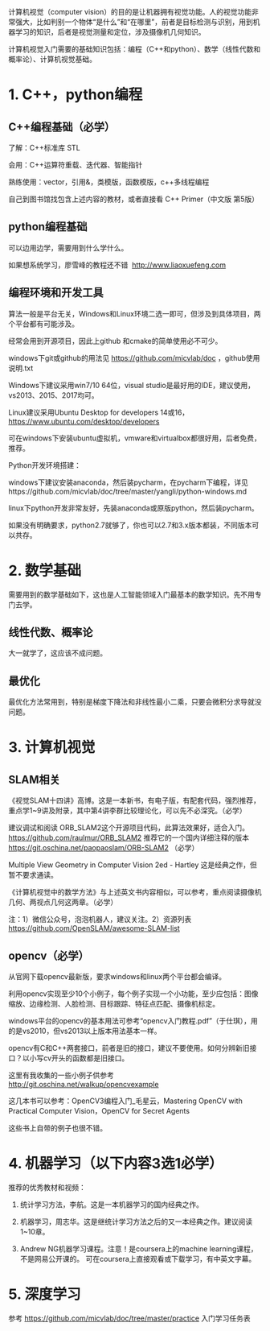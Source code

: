 
计算机视觉（computer vision）的目的是让机器拥有视觉功能。人的视觉功能非常强大，比如判别一个物体“是什么”和“在哪里”，前者是目标检测与识别，用到机器学习的知识，后者是视觉测量和定位，涉及摄像机几何知识。

计算机视觉入门需要的基础知识包括：编程（C++和python）、数学（线性代数和概率论）、计算机视觉基础。

# 1. C++，python编程

## C++编程基础（必学）

了解：C++标准库 STL

会用：C++运算符重载、迭代器、智能指针

熟练使用：vector，引用&，类模版，函数模版，c++多线程编程

自己到图书馆找包含上述内容的教材，或者直接看 C++ Primer（中文版 第5版）

## python编程基础

可以边用边学，需要用到什么学什么。

如果想系统学习，廖雪峰的教程还不错  http://www.liaoxuefeng.com 

## 编程环境和开发工具

算法一般是平台无关，Windows和Linux环境二选一即可，但涉及到具体项目，两个平台都有可能涉及。

经常会用到开源项目，因此上github 和cmake的简单使用必不可少。

windows下git或github的用法见 https://github.com/micvlab/doc ，github使用说明.txt

Windows下建议采用win7/10 64位，visual studio是最好用的IDE，建议使用，vs2013、2015、2017均可。

Linux建议采用Ubuntu Desktop for developers 14或16，https://www.ubuntu.com/desktop/developers

可在windows下安装ubuntu虚拟机，vmware和virtualbox都很好用，后者免费，推荐。

Python开发环境搭建：

windows下建议安装anaconda，然后装pycharm，在pycharm下编程，详见https://github.com/micvlab/doc/tree/master/yangli/python-windows.md  

linux下python开发非常友好，先装anaconda或原版python，然后装pycharm。

如果没有明确要求，python2.7就够了，你也可以2.7和3.x版本都装，不同版本可以共存。

# 2. 数学基础

需要用到的数学基础如下，这也是人工智能领域入门最基本的数学知识。先不用专门去学。

## 线性代数、概率论

大一就学了，这应该不成问题。

## 最优化

最优化方法常用到，特别是梯度下降法和非线性最小二乘，只要会微积分求导就没问题。

# 3. 计算机视觉

## SLAM相关

《视觉SLAM十四讲》高博。这是一本新书，有电子版，有配套代码，强烈推荐，重点学1~9讲及附录，其中第4讲李群比较理论化，可以先不必深究。（必学）

建议调试和阅读 ORB_SLAM2这个开源项目代码，此算法效果好，适合入门。https://github.com/raulmur/ORB_SLAM2 
推荐它的一个国内详细注释的版本 https://git.oschina.net/paopaoslam/ORB-SLAM2  （必学）

Multiple View Geometry in Computer Vision 2ed - Hartley 这是经典之作，但暂不要求通读。

《计算机视觉中的数学方法》与上述英文书内容相似，可以参考，重点阅读摄像机几何、两视点几何这两章。（必学）

注：1）微信公众号，泡泡机器人，建议关注。2）资源列表 https://github.com/OpenSLAM/awesome-SLAM-list 

## opencv（必学）

从官网下载opencv最新版，要求windows和linux两个平台都会编译。

利用opencv实现至少10个小例子，每个例子实现一个小功能，至少应包括：图像缩放、边缘检测、人脸检测、目标跟踪、特征点匹配、摄像机标定。

windows平台的opencv的基本用法可参考“opencv入门教程.pdf”（于仕琪），用的是vs2010，但vs2013以上版本用法基本一样。

opencv有C和C++两套接口，前者是旧的接口，建议不要使用。如何分辨新旧接口？以小写cv开头的函数都是旧接口。

这里有我收集的一些小例子供参考 http://git.oschina.net/walkup/opencvexample

这几本书可以参考：OpenCV3编程入门_毛星云，Mastering OpenCV with Practical Computer Vision，OpenCV for Secret Agents

这些书上自带的例子也很不错。

# 4. 机器学习（以下内容3选1必学）

推荐的优秀教材和视频：

1. 统计学习方法，李航。这是一本机器学习的国内经典之作。

2. 机器学习，周志华。这是继统计学习方法之后的又一本经典之作。建议阅读1~10章。

3. Andrew NG机器学习课程。注意！是coursera上的machine learning课程，不是网易公开课的。 可在coursera上直接观看或下载学习，有中英文字幕。


# 5. 深度学习

参考 https://github.com/micvlab/doc/tree/master/practice  入门学习任务表
 

